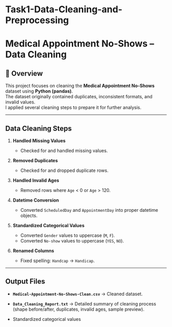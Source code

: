 # Task1-Data-Cleaning-and-Preprocessing
# Medical Appointment No-Shows – Data Cleaning

## 📌 Overview
This project focuses on cleaning the **Medical Appointment No-Shows** dataset using **Python (pandas)**.  
The dataset originally contained duplicates, inconsistent formats, and invalid values.  
I applied several cleaning steps to prepare it for further analysis.

---

## Data Cleaning Steps
1. **Handled Missing Values**  
   - Checked for and handled missing values.
     
2. **Removed Duplicates**  
   - Checked for and dropped duplicate rows.

3. **Handled Invalid Ages**  
   - Removed rows where `Age` < 0 or `Age` > 120.

4. **Datetime Conversion**  
   - Converted `ScheduledDay` and `AppointmentDay` into proper datetime objects.

5. **Standardized Categorical Values**  
   - Converted `Gender` values to uppercase (`M`, `F`).  
   - Converted `No-show` values to uppercase (`YES`, `NO`).  

6. **Renamed Columns**  
   - Fixed spelling: `Handcap` → `Handicap`.

---

## Output Files
- **`Medical-Appointment-No-Shows-Clean.csv`** → Cleaned dataset.  
- **`Data_Cleaning_Report.txt`** → Detailed summary of cleaning process (shape before/after, duplicates, invalid ages, sample preview).  

- Standardized categorical values  

